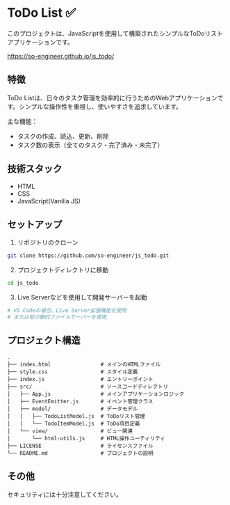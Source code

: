 # ToDo List ✅

このプロジェクトは、JavaScriptを使用して構築されたシンプルなToDoリストアプリケーションです。

https://so-engineer.github.io/js_todo/

## 特徴

ToDo Listは、日々のタスク管理を効率的に行うためのWebアプリケーションです。シンプルな操作性を重視し、使いやすさを追求しています。

主な機能：
- タスクの作成、読込、更新、削除
- タスク数の表示（全てのタスク・完了済み・未完了）

## 技術スタック

- HTML
- CSS
- JavaScript(Vanilla JS)

## セットアップ

1. リポジトリのクローン
```bash
git clone https://github.com/so-engineer/js_todo.git
```

2. プロジェクトディレクトリに移動
```bash
cd js_todo
```

3. Live Serverなどを使用して開発サーバーを起動
```bash
# VS Codeの場合、Live Server拡張機能を使用
# または他の静的ファイルサーバーを使用
```

## プロジェクト構造

```
.
├── index.html                # メインのHTMLファイル
├── style.css          　　　  # スタイル定義
├── index.js                  # エントリーポイント
├── src/                      # ソースコードディレクトリ
│   ├── App.js                # メインアプリケーションロジック
│   ├── EventEmitter.js       # イベント管理クラス
│   ├── model/                # データモデル
│   │   ├── TodoListModel.js  # ToDoリスト管理
│   │   └── TodoItemModel.js  # ToDo項目定義
│   └── view/                 # ビュー関連
│       └── html-utils.js     # HTML操作ユーティリティ
├── LICENSE                   # ライセンスファイル
└── README.md                 # プロジェクトの説明
```

## その他
セキュリティには十分注意してください。
